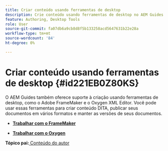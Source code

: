 ```yaml
---
title: Criar conteúdo usando ferramentas de desktop
description: Crie conteúdo usando ferramentas de desktop no AEM Guides. Saiba como trabalhar com o Adobe FrameMaker e o Editor XML do Oxygen para criar e publicar conteúdo DITA.
feature: Authoring, Desktop Tools
role: User
source-git-commit: fa07db6a9cb8d8f5b133258acd5647631b22e28a
workflow-type: tm+mt
source-wordcount: '84'
ht-degree: 0%

---
```


# Criar conteúdo usando ferramentas de desktop {#id221EB0Z80KS}

O AEM Guides também oferece suporte à criação usando ferramentas de desktop, como o Adobe FrameMaker e o Oxygen XML Editor. Você pode usar essas ferramentas para criar conteúdo DITA, publicar seus documentos em vários formatos e manter as versões de seus documentos.

- **[Trabalhar com o FrameMaker](author-desktop-framemaker.md)**

- **[Trabalhar com o Oxygen](author-desktop-oxygen.md)**


**Tópico pai:**&#x200B;[ Conteúdo do autor](authoring-content.md)
